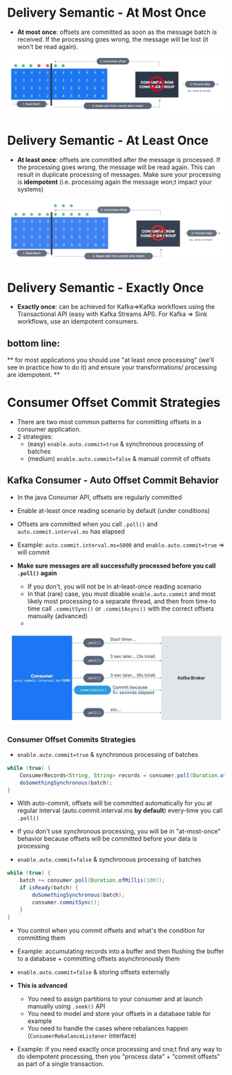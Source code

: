# Delivery Semantic - At Most Once

- **At most once**: offsets are committed as soon as the message batch is received. If the processing goes wrong,
  the message will be lost (it won't be read again).

![At_Most_Once.png](..%2Fimg%2FAt_Most_Once.png)

# Delivery Semantic - At Least Once
- **At least once**: offsets are committed after the message is processed. If the processing goes wrong,
  the message will be read again. This can result in duplicate processing of messages. Make sure your processing 
  is **idempotent** (i.e. processing again the message won;t impact your systems)

![At_Least_Once.png](..%2Fimg%2FAt_Least_Once.png)

# Delivery Semantic - Exactly Once

- **Exactly once**: can be achieved for Kafka=>Kafka workflows using the Transactional API (easy with Kafka Streams API).
  For Kafka => Sink workflows, use an idempotent consumers.
  
## bottom line:
** for most applications you should use "at least once processing" (we'll see in practice how to do it) and ensure your 
transformations/ processing are idempotent. **

# Consumer Offset Commit Strategies

- There are two most common patterns for committing offsets in a consumer application.
- 2 strategies:
  - (easy) `enable.auto.commit=true` & synchronous processing of batches
  - (medium) `enable.auto.commit=false` & manual commit of offsets

## Kafka Consumer - Auto Offset Commit Behavior

- In the java Consumer API, offsets are regularly committed
- Enable at-least once reading scenario by default (under conditions)
- Offsets are committed when you call `.poll()` and `auto.commit.interval.ms` has elapsed
- Example: `auto.commit.interval.ms=5000` and `enable.auto.commit=true` => will commit

- **Make sure messages are all successfully processed before you call `.poll()` again**
  - If you don't, you will not be in at-least-once reading scenario 
  - In that (rare) case, you must disable `enable.auto.commit` and most likely most processing to a separate thread, and 
    then from time-to time call `.commitSync()` or `.commitAsync()` with the correct offsets manually (advanced)
  - 
![Auto_Offset.png](..%2Fimg%2FAuto_Offset.png)

### Consumer Offset Commits Strategies

- `enable.auto.commit=true` & synchronous processing of batches
```java
while (true) {
    ConsumerRecords<String, String> records = consumer.poll(Duration.ofMillis(100));
    doSomethingSynchronous(batch);
}
```
- With auto-commit, offsets will be committed automatically for you at regular interval (auto.commit.interval.ms 
  **by default**) every-time you call `.poll()`
- If you don't use synchronous processing, you will be in "at-most-once" behavior because offsets will be committed 
  before your data is processing

- `enable.auto.commit=false` & synchronous processing of batches
```java
while (true) {
    batch += consumer.poll(Duration.ofMillis(100));
    if isReady(batch) {
        doSomethingSynchronous(batch);
        consumer.commitSync();
    }
}
```
- You control when you commit offsets and what's the condition for committing them
- Example: accumulating records into a buffer and then flushing the buffer to a database + committing offsets 
  asynchronously them

- `enable.auto.commit=false` & storing offsets externally
- **This is advanced**
  - You need to assign partitions to your consumer and at launch manually using `.seek()` API 
  - You need to model and store your offsets in a database table for example
  - You need to handle the cases where rebalances happen (`ConsumerRebalanceListener` interface)
- Example: if you need exactly once processing and cna;t find any way to do idempotent processing, then you "process
  data" + "commit offsets" as part of a single transaction.
